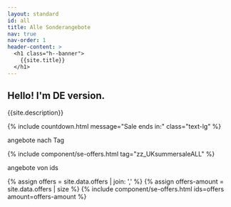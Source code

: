 ```yaml
---
layout: standard
id: all
title: Alle Sonderangebote
nav: true
nav-order: 1
header-content: >
  <h1 class="h--banner">
    {{site.title}}
  </h1>
---
```


<div class="page-padding text-textBlack content-spacing bg-white">
  <div class="mx-auto max-w-screen-lg py-20 text-center">
    <h2 class="h4">Hello! I'm DE version.</h2>
    <p class="text-lg">{{site.description}}</p>
    {% include countdown.html message="Sale ends in:" class="text-lg" %}
  </div>
</div>

<div class="page-padding content-spacing">
  <div class="mx-auto max-w-screen-3xl pb-24">
    <p class="h1 pt-32 pb-8 text-center">angebote nach Tag</p>
    {% include component/se-offers.html tag="zz_UKsummersaleALL" %}
    <p class="h1 pt-32 pb-8 text-center">angebote von ids</p>
    {% assign offers = site.data.offers | join: ',' %}
    {% assign offers-amount = site.data.offers | size %}
    {% include component/se-offers.html ids=offers amount=offers-amount %}
  </div>
</div>
